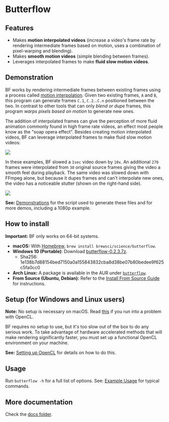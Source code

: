 # Butterflow
## Features
* Makes **motion interpolated videos** (increase a video's frame rate by rendering intermediate frames based on motion, uses a combination of pixel-warping and blending).
* Makes **smooth motion videos** (simple blending between frames).
* Leverages interpolated frames to make **fluid slow motion videos**.

## Demonstration
BF works by rendering intermediate frames between existing frames using a process called [motion interpolation](http://en.wikipedia.org/wiki/Motion_interpolation). Given two existing frames, `A` and `B`, this program can generate frames `C.1`, `C.2`...`C.n` positioned between the two. In contrast to other tools that can only *blend or dupe* frames, this program *warps pixels based on motion* to generate new ones.

The addition of interpolated frames can give the perception of more fluid animation commonly found in high frame rate videos, an effect most people know as the "soap opera effect". Besides creating motion interpolated videos, BF can leverage interpolated frames to make fluid slow motion videos:

![](http://srv.dthpham.me/butterflow/demos/1.gif)

In these examples, BF slowed a `1sec` video down by `10x`. An additional `270` frames were interpolated from `30` original source frames giving the video a smooth feel during playback. The same video was slowed down with FFmpeg alone, but because it dupes frames and can't interpolate new ones, the video has a noticeable stutter (shown on the right-hand side).

![](http://srv.dthpham.me/butterflow/demos/2.gif)

**See:** [Demonstrations](https://github.com/dthpham/butterflow/blob/master/docs/Demonstrations.md) for the script used to generate these files and for more demos, including a 1080p example.

## How to install
**Important:** BF only works on 64-bit systems.

* **macOS:** With [Homebrew](http://brew.sh/), `brew install brewsci/science/butterflow`.
* **Windows 10 (Portable)**: Download [butterflow-0.2.3.7z](http://srv.dthpham.me/butterflow/releases/win/butterflow-0.2.3.7z).
  * Sha256: 1e138b7d88154bed7150a0a155843832cba8d38be07b80bedee9f625c5fa0cc0
* **Arch Linux:** A package is available in the AUR under [`butterflow`](https://aur.archlinux.org/packages/butterflow/).
* **From Source (Ubuntu, Debian):** Refer to the [Install From Source Guide](https://github.com/dthpham/butterflow/blob/master/docs/Install-From-Source-Guide.md) for instructions.

## Setup (for Windows and Linux users)
**Note:** No setup is necessary on macOS. Read [this](https://github.com/dthpham/butterflow/blob/master/docs/Setting-Up-OpenCL.md#macos-mavericks-and-newer) if you run into a problem with OpenCL.

BF requires no setup to use, but it's too slow out of the box to do any serious work. To take advantage of hardware accelerated methods that will make rendering significantly faster, you must set up a functional OpenCL environment on your machine.

**See:** [Setting up OpenCL](https://github.com/dthpham/butterflow/blob/master/docs/Setting-Up-OpenCL.md) for details on how to do this.

## Usage
Run `butterflow -h` for a full list of options. See: [Example Usage](https://github.com/dthpham/butterflow/blob/master/docs/Example-Usage.md) for typical commands.

## More documentation
Check the [docs folder](https://github.com/dthpham/butterflow/tree/master/docs).
